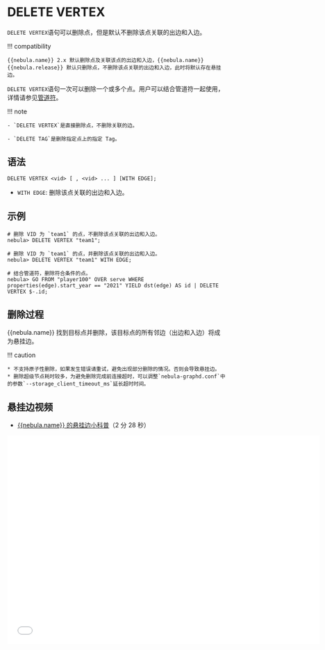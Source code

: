 # DELETE VERTEX

`DELETE VERTEX`语句可以删除点，但是默认不删除该点关联的出边和入边。

!!! compatibility

    {{nebula.name}} 2.x 默认删除点及关联该点的出边和入边，{{nebula.name}}  {{nebula.release}} 默认只删除点，不删除该点关联的出边和入边，此时将默认存在悬挂边。

`DELETE VERTEX`语句一次可以删除一个或多个点。用户可以结合管道符一起使用，详情请参见[管道符](../5.operators/4.pipe.md)。

!!! note

    - `DELETE VERTEX`是直接删除点，不删除关联的边。

    - `DELETE TAG`是删除指定点上的指定 Tag。

## 语法

```ngql
DELETE VERTEX <vid> [ , <vid> ... ] [WITH EDGE];
```

- `WITH EDGE`: 删除该点关联的出边和入边。


## 示例

```ngql
# 删除 VID 为 `team1` 的点，不删除该点关联的出边和入边。
nebula> DELETE VERTEX "team1";

# 删除 VID 为 `team1` 的点，并删除该点关联的出边和入边。
nebula> DELETE VERTEX "team1" WITH EDGE;

```

```ngql
# 结合管道符，删除符合条件的点。
nebula> GO FROM "player100" OVER serve WHERE properties(edge).start_year == "2021" YIELD dst(edge) AS id | DELETE VERTEX $-.id;
```

## 删除过程

{{nebula.name}} 找到目标点并删除，该目标点的所有邻边（出边和入边）将成为悬挂边。

!!! caution

    * 不支持原子性删除，如果发生错误请重试，避免出现部分删除的情况。否则会导致悬挂边。
    * 删除超级节点耗时较多，为避免删除完成前连接超时，可以调整`nebula-graphd.conf`中的参数`--storage_client_timeout_ms`延长超时时间。

## 悬挂边视频

* [{{nebula.name}} 的悬挂边小科普](https://www.bilibili.com/video/BV1GR4y1F7ko)（2 分 28 秒）
<iframe src="//player.bilibili.com/player.html?aid=339743290&bvid=BV1GR4y1F7ko&cid=545565805&autoplay=0&page=1&high_quality=1" scrolling="no" border="0" frameborder="no" framespacing="0" allowfullscreen="true" width="720px" height="480px"> </iframe>
